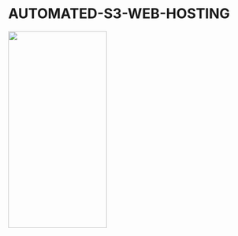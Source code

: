 # AUTOMATED-S3-WEB-HOSTING

<img src="https://github.com/gowtthamm/TERRAFORM-WEBHOSTING-S3/blob/8bbb95c8acf4d838d9da55835a4610aac628b4cd/OVERVIEW.png" width="200" height="400" />
